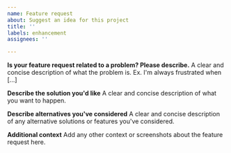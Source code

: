 ```yaml
---
name: Feature request
about: Suggest an idea for this project
title: ''
labels: enhancement
assignees: ''

---
```


<!--
NOTE: When talking about scrolling up or down, use the same meaning that Emacs uses in its scroll-up and scroll-down commands. Scrolling up means the text goes up, not the view of the window.
-->

**Is your feature request related to a problem? Please describe.**
A clear and concise description of what the problem is. Ex. I'm always frustrated when [...]

**Describe the solution you'd like**
A clear and concise description of what you want to happen.

**Describe alternatives you've considered**
A clear and concise description of any alternative solutions or features you've considered.

**Additional context**
Add any other context or screenshots about the feature request here.
